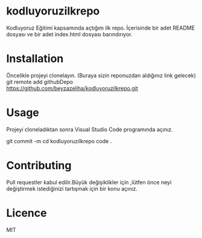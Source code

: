 # kodluyoruzilkrepo
Kodluyoruz Eğitimi kapsamında açtığım ilk repo. İçerisinde bir adet README dosyası ve bir adet index.html dosyası barındırıyor.

# Installation
Öncelikle projeyi clonelayın. (Buraya sizin reponuzdan aldığınız link gelecek)
git remote add githubDepo https://github.com/beyzazeliha/kodluyoruzilkrepo.git

# Usage
Projeyi cloneladıktan sonra Visual Studio Code programında açınız.

git commit -m cd kodluyoruzilkrepo
code .

# Contributing
Pull requestler kabul edilir.Büyük değişiklikler için ,lütfen önce neyi değiştirmek istediğinizi tartışmak için bir konu açınız.

# Licence
MIT
